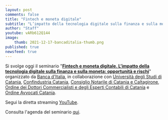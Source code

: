 ```yaml
---
layout: post
comments: false
title: "Fintech e moneta digitale"
subtitle: "L’impatto della tecnologia digitale sulla finanza e sulla moneta: opportunità e rischi"
author: "Staff"
youtube: vARb612Q144
image:
    thumb: 2021-12-17-bancaditalia-thumb.png
published: true
newsfeed: true
---
```


Si svolge oggi il seminario "[**Fintech e moneta digitale. L’impatto della tecnologia digitale sulla finanza e sulla moneta: opportunità e rischi**](https://dgi.io/docs/20211217-bancaditalia.pdf)" organizzato da [Banca d'Italia](https://www.bancaditalia.it), in collaborazione con [Università degli Studi di Catania](https://www.unict.it/en), [Confindustria Catania](https://www.confindustriact.it/), [Consiglio Notarile di Catania e Caltagirone](https://www.consiglionotarilecatania.it/), [Ordine dei Dottori Commercialisti e degli Esperti Contabili di Catania](http://www.odcec.ct.it/) e [Ordine Avvocati Catania](https://www.ordineavvocaticatania.it/).

Segui la diretta streaming [YouTube](https://youtu.be/vARb612Q144).

Consulta l'agenda del seminario [qui](https://dgi.io/docs/20211217-bancaditalia.pdf).
